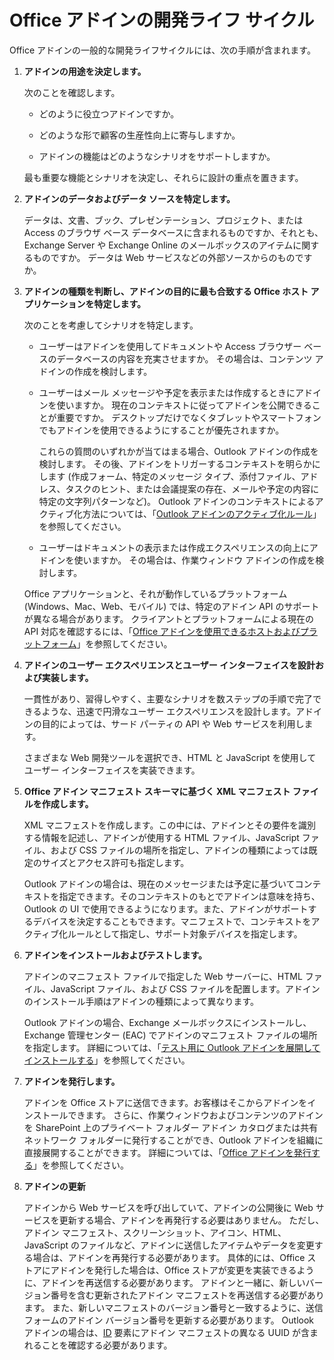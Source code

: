 
# Office アドインの開発ライフ サイクル


Office アドインの一般的な開発ライフサイクルには、次の手順が含まれます。


1.  **アドインの用途を決定します。**
    
    次のことを確認します。
    
      - どのように役立つアドインですか。 
    
      - どのような形で顧客の生産性向上に寄与しますか。
    
      - アドインの機能はどのようなシナリオをサポートしますか。
    

    最も重要な機能とシナリオを決定し、それらに設計の重点を置きます。 
    
2.  **アドインのデータおよびデータ ソースを特定します。**
    
    データは、文書、ブック、プレゼンテーション、プロジェクト、または Access のブラウザ ベース データベースに含まれるものですか、それとも、Exchange Server や Exchange Online のメールボックスのアイテムに関するものですか。 データは Web サービスなどの外部ソースからのものですか。
    
3.  **アドインの種類を判断し、アドインの目的に最も合致する Office ホスト アプリケーションを特定します。**
    
    次のことを考慮してシナリオを特定します。
    
    - ユーザーはアドインを使用してドキュメントや Access ブラウザー ベースのデータベースの内容を充実させますか。 その場合は、コンテンツ アドインの作成を検討します。 
    
    - ユーザーはメール メッセージや予定を表示または作成するときにアドインを使いますか。 現在のコンテキストに従ってアドインを公開できることが重要ですか。 デスクトップだけでなくタブレットやスマートフォンでもアドインを使用できるようにすることが優先されますか。
    
        これらの質問のいずれかが当てはまる場合、Outlook アドインの作成を検討します。 その後、アドインをトリガーするコンテキストを明らかにします (作成フォーム、特定のメッセージ タイプ、添付ファイル、アドレス、タスクのヒント、または会議提案の存在、メールや予定の内容に特定の文字列パターンなど)。 Outlook アドインのコンテキストによるアクティブ化方法については、「[Outlook アドインのアクティブ化ルール](../outlook/manifests/activation-rules.md)」を参照してください。
    
    - ユーザーはドキュメントの表示または作成エクスペリエンスの向上にアドインを使いますか。 その場合は、作業ウィンドウ アドインの作成を検討します。 

    Office アプリケーションと、それが動作しているプラットフォーム (Windows、Mac、Web、モバイル) では、特定のアドイン API のサポートが異なる場合があります。 クライアントとプラットフォームによる現在の API 対応を確認するには、「[Office アドインを使用できるホストおよびプラットフォーム](https://dev.office.com/add-in-availability)」を参照してください。  
    
4.  **アドインのユーザー エクスペリエンスとユーザー インターフェイスを設計および実装します。**
    
    一貫性があり、習得しやすく、主要なシナリオを数ステップの手順で完了できるような、迅速で円滑なユーザー エクスペリエンスを設計します。アドインの目的によっては、サード パーティの API や Web サービスを利用します。
    
    さまざまな Web 開発ツールを選択でき、HTML と JavaScript を使用してユーザー インターフェイスを実装できます。
    
5.  **Office アドイン マニフェスト スキーマに基づく XML マニフェスト ファイルを作成します。**
    
    XML マニフェストを作成します。この中には、アドインとその要件を識別する情報を記述し、アドインが使用する HTML ファイル、JavaScript ファイル、および CSS ファイルの場所を指定し、アドインの種類によっては既定のサイズとアクセス許可も指定します。
    
    Outlook アドインの場合は、現在のメッセージまたは予定に基づいてコンテキストを指定できます。そのコンテキストのもとでアドインは意味を持ち、Outlook の UI で使用できるようになります。また、アドインがサポートするデバイスを決定することもできます。マニフェストで、コンテキストをアクティブ化ルールとして指定し、サポート対象デバイスを指定します。
    
6.  **アドインをインストールおよびテストします。**
    
    アドインのマニフェスト ファイルで指定した Web サーバーに、HTML ファイル、JavaScript ファイル、および CSS ファイルを配置します。アドインのインストール手順はアドインの種類によって異なります。
    
    Outlook アドインの場合、Exchange メールボックスにインストールし、Exchange 管理センター (EAC) でアドインのマニフェスト ファイルの場所を指定します。 詳細については、「[テスト用に Outlook アドインを展開してインストールする](../outlook/testing-and-tips.md)」を参照してください。
    
7.  **アドインを発行します。**
    
    アドインを Office ストアに送信できます。お客様はそこからアドインをインストールできます。 さらに、作業ウィンドウおよびコンテンツのアドインを SharePoint 上のプライベート フォルダー アドイン カタログまたは共有ネットワーク フォルダーに発行することができ、Outlook アドインを組織に直接展開することができます。 詳細については、「[Office アドインを発行する](../publish/publish.md)」を参照してください。
    
8.  **アドインの更新**
    
    アドインから Web サービスを呼び出していて、アドインの公開後に Web サービスを更新する場合、アドインを再発行する必要はありません。 ただし、アドイン マニフェスト、スクリーンショット、アイコン、HTML、JavaScript のファイルなど、アドインに送信したアイテムやデータを変更する場合は、アドインを再発行する必要があります。 具体的には、Office ストアにアドインを発行した場合は、Office ストアが変更を実装できるように、アドインを再送信する必要があります。 アドインと一緒に、新しいバージョン番号を含む更新されたアドイン マニフェストを再送信する必要があります。 また、新しいマニフェストのバージョン番号と一致するように、送信フォームのアドイン バージョン番号を更新する必要があります。 Outlook アドインの場合は、[ID](../../reference/manifest/id.md) 要素にアドイン マニフェストの異なる UUID が含まれることを確認する必要があります。
    
